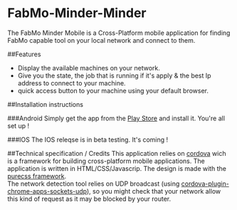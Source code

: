 # FabMo-Minder-Minder

The FabMo Minder Mobile is a Cross-Platform mobile application for finding FabMo capable tool on your local network and connect to them.

##Features
- Display the available machines on your network.
- Give you the state, the job that is running if it's apply & the best Ip address to connect to your machine.
- quick access button to your machine using your default browser.

##Installation instructions

###Android
Simply get the app from the [Play Store](https://play.google.com/store/apps/details?id=com.fabmo.toolminder) and install it. You're all set up !

###IOS
The IOS releqse is in beta testing. It's coming !

##Technical specification / Credits
This application relies on [cordova](https://cordova.apache.org/) wich is a framework for building cross-platform mobile applications. The application is written in HTML/CSS/Javascrip.
The design is made with the [purecss framework](http://purecss.io).  
The network detection tool relies on UDP broadcast (using [cordova-plugin-chrome-apps-sockets-udp](https://github.com/MobileChromeApps/cordova-plugin-chrome-apps-sockets-udp)), so you might check that your network allow this kind of request as it may be blocked by your router.
